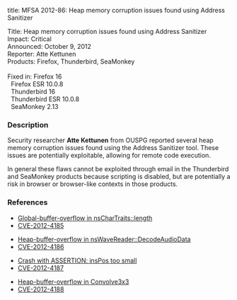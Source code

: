 title: MFSA 2012-86: Heap memory corruption issues found using Address Sanitizer

<p>
<span class="label">Title:</span>      Heap memory corruption issues found using
Address Sanitizer<br/>
<span class="label">Impact:</span>     Critical<br/>
<span class="label">Announced:</span>  October 9, 2012<br/>
<span class="label">Reporter:</span>   Atte Kettunen<br/>
<span class="label">Products:</span>   Firefox, Thunderbird, SeaMonkey<br/>
<br/>
<span class="label">Fixed in:</span>   Firefox 16<br/>
<span class="label">&#160;</span>      Firefox ESR 10.0.8<br/>
<span class="label">&#160;</span>      Thunderbird 16<br/>
<span class="label">&#160;</span>      Thunderbird ESR 10.0.8<br/>
<span class="label">&#160;</span>      SeaMonkey 2.13<br/>
</p>


<h3>Description</h3>

<p>Security researcher <strong>Atte Kettunen</strong> from OUSPG reported
several heap memory corruption issues found using the Address Sanitizer tool.
These issues are potentially exploitable, allowing for remote code execution.
</p>

<p class="note">In general these flaws cannot be exploited through email in the
Thunderbird and SeaMonkey products because scripting is disabled, but are
potentially a risk in browser or browser-like contexts in those products.</p>


<h3>References</h3>

<ul>
  <li><a href="https://bugzilla.mozilla.org/show_bug.cgi?id=785753">
      Global-buffer-overflow in nsCharTraits::length </a></li>
  <li><a href="http://cve.mitre.org/cgi-bin/cvename.cgi?name=CVE-2012-4185" class="ex-ref">CVE-2012-4185</a></li>
</ul>

<ul>
  <li><a href="https://bugzilla.mozilla.org/show_bug.cgi?id=785967">
      Heap-buffer-overflow in nsWaveReader::DecodeAudioData</a></li>
  <li><a href="http://cve.mitre.org/cgi-bin/cvename.cgi?name=CVE-2012-4186" class="ex-ref">CVE-2012-4186</a></li>
</ul>

<ul>
  <li><a href="https://bugzilla.mozilla.org/show_bug.cgi?id=787493">
      Crash with ASSERTION: insPos too small</a></li>
  <li><a href="http://cve.mitre.org/cgi-bin/cvename.cgi?name=CVE-2012-4187" class="ex-ref">CVE-2012-4187</a></li>
</ul>

<ul>
  <li><a href="https://bugzilla.mozilla.org/show_bug.cgi?id=787722">
      Heap-buffer-overflow in Convolve3x3</a></li>
  <li><a href="http://cve.mitre.org/cgi-bin/cvename.cgi?name=CVE-2012-4188" class="ex-ref">CVE-2012-4188</a></li>
</ul>




